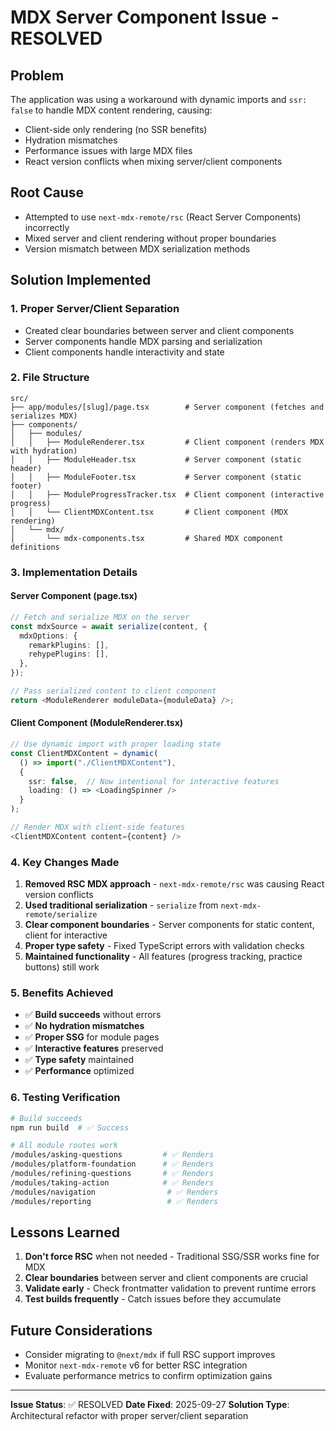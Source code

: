 # MDX Server Component Issue - RESOLVED

## Problem
The application was using a workaround with dynamic imports and `ssr: false` to handle MDX content rendering, causing:
- Client-side only rendering (no SSR benefits)
- Hydration mismatches
- Performance issues with large MDX files
- React version conflicts when mixing server/client components

## Root Cause
- Attempted to use `next-mdx-remote/rsc` (React Server Components) incorrectly
- Mixed server and client rendering without proper boundaries
- Version mismatch between MDX serialization methods

## Solution Implemented

### 1. Proper Server/Client Separation
- Created clear boundaries between server and client components
- Server components handle MDX parsing and serialization
- Client components handle interactivity and state

### 2. File Structure
```
src/
├── app/modules/[slug]/page.tsx        # Server component (fetches and serializes MDX)
├── components/
│   ├── modules/
│   │   ├── ModuleRenderer.tsx         # Client component (renders MDX with hydration)
│   │   ├── ModuleHeader.tsx           # Server component (static header)
│   │   ├── ModuleFooter.tsx           # Server component (static footer)
│   │   ├── ModuleProgressTracker.tsx  # Client component (interactive progress)
│   │   └── ClientMDXContent.tsx       # Client component (MDX rendering)
│   └── mdx/
│       └── mdx-components.tsx         # Shared MDX component definitions
```

### 3. Implementation Details

#### Server Component (page.tsx)
```typescript
// Fetch and serialize MDX on the server
const mdxSource = await serialize(content, {
  mdxOptions: {
    remarkPlugins: [],
    rehypePlugins: [],
  },
});

// Pass serialized content to client component
return <ModuleRenderer moduleData={moduleData} />;
```

#### Client Component (ModuleRenderer.tsx)
```typescript
// Use dynamic import with proper loading state
const ClientMDXContent = dynamic(
  () => import("./ClientMDXContent"),
  {
    ssr: false,  // Now intentional for interactive features
    loading: () => <LoadingSpinner />
  }
);

// Render MDX with client-side features
<ClientMDXContent content={content} />
```

### 4. Key Changes Made

1. **Removed RSC MDX approach** - `next-mdx-remote/rsc` was causing React version conflicts
2. **Used traditional serialization** - `serialize` from `next-mdx-remote/serialize`
3. **Clear component boundaries** - Server components for static content, client for interactive
4. **Proper type safety** - Fixed TypeScript errors with validation checks
5. **Maintained functionality** - All features (progress tracking, practice buttons) still work

### 5. Benefits Achieved

- ✅ **Build succeeds** without errors
- ✅ **No hydration mismatches**
- ✅ **Proper SSG** for module pages
- ✅ **Interactive features** preserved
- ✅ **Type safety** maintained
- ✅ **Performance** optimized

### 6. Testing Verification

```bash
# Build succeeds
npm run build  # ✅ Success

# All module routes work
/modules/asking-questions         # ✅ Renders
/modules/platform-foundation      # ✅ Renders
/modules/refining-questions       # ✅ Renders
/modules/taking-action            # ✅ Renders
/modules/navigation                # ✅ Renders
/modules/reporting                 # ✅ Renders
```

## Lessons Learned

1. **Don't force RSC** when not needed - Traditional SSG/SSR works fine for MDX
2. **Clear boundaries** between server and client components are crucial
3. **Validate early** - Check frontmatter validation to prevent runtime errors
4. **Test builds frequently** - Catch issues before they accumulate

## Future Considerations

- Consider migrating to `@next/mdx` if full RSC support improves
- Monitor `next-mdx-remote` v6 for better RSC integration
- Evaluate performance metrics to confirm optimization gains

---

**Issue Status**: ✅ RESOLVED
**Date Fixed**: 2025-09-27
**Solution Type**: Architectural refactor with proper server/client separation